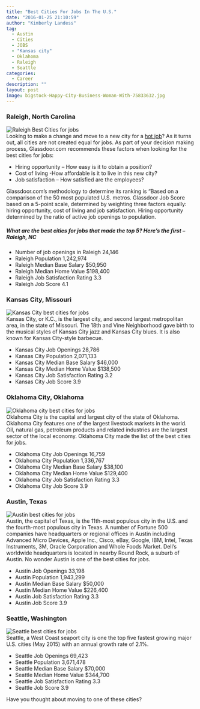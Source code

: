 ```yaml
---
title: "Best Cities For Jobs In The U.S."
date: "2016-01-25 21:10:59"
author: "Kimberly Landess"
tag:
  - Austin
  - Cities
  - JOBS
  - "Kansas city"
  - Oklahoma
  - Raleigh
  - Seattle
categories:
  - Career
description: ""
layout: post
image: bigstock-Happy-City-Business-Woman-With-75833632.jpg
---
```


### Raleigh, North Carolina

![Raleigh Best Cities for jobs](http://moderntips.com/wp-content/uploads/2016/01/bigstock-Raleigh-North-Carolina-USA-d-88437977-1024x684.jpg)  
Looking to make a change and move to a new city for a [hot job](http://moderntips.com/top-10-hot-jobs-for-2016)? As it turns out, all cities are not created equal for jobs. As part of your decision making process, Glassdoor.com recommends these factors when looking for the best cities for jobs:

- Hiring opportunity – How easy is it to obtain a position?
- Cost of living -How affordable is it to live in this new city?
- Job satisfaction – How satisfied are the employees?

Glassdoor.com’s methodology to determine its ranking is “Based on a comparison of the 50 most populated U.S. metros. Glassdoor Job Score based on a 5-point scale, determined by weighting three factors equally: hiring opportunity, cost of living and job satisfaction. Hiring opportunity determined by the ratio of active job openings to population.

##### What are the best cities for jobs that made the top 5? Here’s the first – Raleigh, NC

- Number of job openings in Raleigh 24,146
- Raleigh Population 1,242,974
- Raleigh Median Base Salary $50,950
- Raleigh Median Home Value $198,400
- Raleigh Job Satisfaction Rating 3.3
- Raleigh Job Score 4.1

### Kansas City, Missouri

![Kansas City best cities for jobs](http://moderntips.com/wp-content/uploads/2016/01/bigstock-Kansas-City-Skyline-6101967-1024x683.jpg)  
Kansas City, or K.C., is the largest city, and second largest metropolitan area, in the state of Missouri. The 18th and Vine Neighborhood gave birth to the musical styles of Kansas City jazz and Kansas City blues. It is also known for Kansas City-style barbecue.

- Kansas City Job Openings 28,786
- Kansas City Population 2,071,133
- Kansas City Median Base Salary $46,000
- Kansas City Median Home Value $138,500
- Kansas City Job Satisfaction Rating 3.2
- Kansas City Job Score 3.9

### Oklahoma City, Oklahoma

![Oklahoma city best cities for jobs](http://moderntips.com/wp-content/uploads/2016/01/bigstock-Downtown-Oklahoma-City-29355374-1024x683.jpg)  
Oklahoma City is the capital and largest city of the state of Oklahoma. Oklahoma City features one of the largest livestock markets in the world. Oil, natural gas, petroleum products and related industries are the largest sector of the local economy. Oklahoma City made the list of the best cities for jobs.

- Oklahoma City Job Openings 16,759
- Oklahoma City Population 1,336,767
- Oklahoma City Median Base Salary $38,100
- Oklahoma City Median Home Value $129,400
- Oklahoma City Job Satisfaction Rating 3.3
- Oklahoma City Job Score 3.9

### Austin, Texas

![Austin best cities for jobs](http://moderntips.com/wp-content/uploads/2016/01/bigstock-a-nice-clear-day-by-the-lake-austin-18985760-1024x683.jpg)  
Austin, the capital of Texas, is the 11th-most populous city in the U.S. and the fourth-most populous city in Texas. A number of Fortune 500 companies have headquarters or regional offices in Austin including Advanced Micro Devices, Apple Inc., Cisco, eBay, Google, IBM, Intel, Texas Instruments, 3M, Oracle Corporation and Whole Foods Market. Dell’s worldwide headquarters is located in nearby Round Rock, a suburb of Austin. No wonder Austin is one of the best cities for jobs.

- Austin Job Openings 33,198
- Austin Population 1,943,299
- Austin Median Base Salary $50,000
- Austin Median Home Value $226,400
- Austin Job Satisfaction Rating 3.3
- Austin Job Score 3.9

### Seattle, Washington

![Seattle best cities for jobs](http://moderntips.com/wp-content/uploads/2016/01/bigstock-Seattle-Skyline-At-Twilight-94986902-1024x516.jpg)  
Seattle, a West Coast seaport city is one the top five fastest growing major U.S. cities (May 2015) with an annual growth rate of 2.1%.

- Seattle Job Openings 69,423
- Seattle Population 3,671,478
- Seattle Median Base Salary $70,000
- Seattle Median Home Value $344,700
- Seattle Job Satisfaction Rating 3.3
- Seattle Job Score 3.9

Have you thought about moving to one of these cities?
